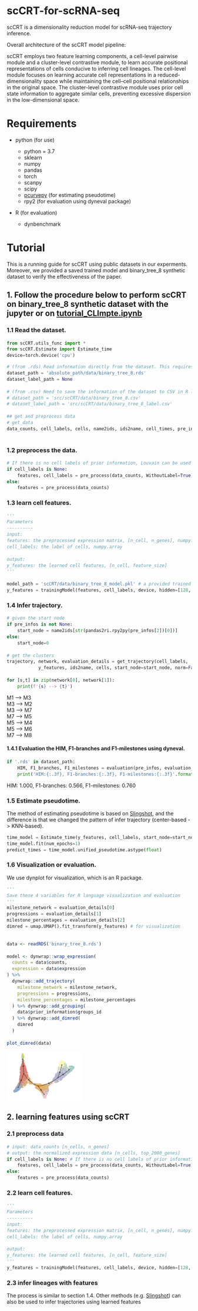 # scCRT-for-scRNA-seq


scCRT is a dimensionality reduction model for scRNA-seq trajectory inference.

Overall architecture of the scCRT model pipeline:

scCRT employs two feature learning components, a cell-level pairwise module and a cluster-level contrastive module, to learn accurate positional representations of cells conducive to inferring cell lineages. The cell-level module focuses on learning accurate cell representations in a reduced-dimensionality space while maintaining the cell–cell positional relationships in the original space. The cluster-level contrastive module uses prior cell state information to aggregate similar cells, preventing excessive dispersion in the low-dimensional space.


# Requirements
- python (for use)
  - python = 3.7
  - sklearn
  - numpy
  - pandas
  - torch
  - scanpy
  - scipy
  - [pcurvepy](https://github.com/mossjacob/pcurvepy) (for estimating pseudotime)
  - rpy2 (for evaluation using dyneval package)

- R (for evaluation)
  - dynbenchmark

# Tutorial

This is a running guide for scCRT using public datasets in our experments. Moreover, we provided a saved trained model and binary_tree_8 synthetic dataset to verify the effectiveness of the paper.

## 1. Follow the procedure below to perform scCRT on binary_tree_8 synthetic dataset with the jupyter or on [tutorial_CLImpte.ipynb](https://github.com/yuchen21-web/Imputation-for-scRNA-seq/blob/main/src/tutorial_CLImpte.ipynb)

### 1.1 Read the dataset.

```python
from scCRT.utils_func import *
from scCRT.Estimate import Estimate_time
device=torch.device('cpu')
```

```python
# (from .rds) Read information directly from the dataset. This requires the installation of R language and Python's rpy2. And need the absolute_path
dataset_path = 'absolute_path/data/binary_tree_8.rds'
dataset_label_path = None

# (from .csv) Need to save the information of the dataset to CSV in R language in advance
# dataset_path = 'src/scCRT/data/binary_tree_8.csv'
# dataset_label_path = 'src/scCRT/data/binary_tree_8_label.csv'

## get and preprocess data
# get_data
data_counts, cell_labels, cells, name2ids, ids2name, cell_times, pre_infos = getInputData(dataset_path, 
                                                                                          dataset_label_path)
```

### 1.2 preprocess the data.


```python
# If there is no cell labels of prior information, Louvain can be used for partitioning like PAGA
if cell_labels is None:
    features, cell_labels = pre_process(data_counts, WithoutLabel=True)
else:
    features = pre_process(data_counts)
```

### 1.3 learn cell features.
```python
'''
Parameters
----------
input: 
features: the preprocessed expression matrix, [n_cell, n_genes], numpy.array
cell_labels: the label of cells, numpy.array

output: 
y_features: the learned cell features, [n_cell, feature_size]
'''

model_path = 'scCRT/data/binary_tree_8_model.pkl' # a provided trained model for binary_tree_8 dataset
y_features = trainingModel(features, cell_labels, device, hidden=[128, 16],  k=20, epochs=200, model_path=model_path)
```

### 1.4 Infer trajectory.

```python
# given the start node
if pre_infos is not None:
    start_node = name2ids[str(pandas2ri.rpy2py(pre_infos[2])[0])]
else:
    start_node=0

# get the clusters
trajectory, network, evaluation_details = get_trajectory(cell_labels, 
            y_features, ids2name, cells, start_node=start_node, norm=False, k=20)

for [s,t] in zip(network[0], network[1]):
    print(f'{s} --> {t}')
```
M1 --> M3  
M3 --> M2  
M3 --> M7  
M7 --> M5  
M5 --> M4  
M5 --> M6  
M7 --> M8  

#### 1.4.1 Evaluation the HIM, F1-branches and F1-milestones using dyneval.
```python
if '.rds' in dataset_path:
    HIM, F1_branches, F1_milestones = evaluation(pre_infos, evaluation_details)
    print('HIM:{:.3f}, F1-branches:{:.3f}, F1-milestones:{:.3f}'.format(HIM, F1_branches, F1_milestones))
```
HIM: 1.000, F1-branches: 0.566, F1-milestones: 0.760

### 1.5 Estimate pseudotime.
The method of estimating pseudotime is based on [Slingshot](https://github.com/mossjacob/pyslingshot), and the difference is that we changed the pattern of infer trajectory (center-based -> KNN-based).
```python
time_model = Estimate_time(y_features, cell_labels, start_node=start_node, k=20)
time_model.fit(num_epochs=1)
predict_times = time_model.unified_pseudotime.astype(float)
```

### 1.6 Visualization or evaluation.

We use dynplot for visualization, which is an R package.
```python
'''
Save these 4 variables for R language visualization and evaluation
'''
milestone_network = evaluation_details[0]
progressions = evaluation_details[1]
milestone_percentages = evaluation_details[2]
dimred = umap.UMAP().fit_transform(y_features) # for visualization

```


```R

data <- readRDS('binary_tree_8.rds')

model <- dynwrap::wrap_expression(
  counts = data$counts,
  expression = data$expression
) %>%
  dynwrap::add_trajectory(
    milestone_network = milestone_network,
    progressions = progressions,
    milestone_percentages = milestone_percentages
  ) %>% dynwrap::add_grouping(
    data$prior_information$groups_id
  ) %>% dynwrap::add_dimred(
    dimred
  )

plot_dimred(data)
```
<img src=https://github.com/yuchen21-web/scCRT-for-scRNA-seq/blob/main/src/synthetic_our_traj.png width=40% />



## 2. learning features using scCRT

### 2.1 preprocess data
```python
# input: data_counts [n_cells, n_genes]
# output: the normalized expression data [n_cells, top_2000_genes]
if cell_labels is None: # If there is no cell labels of prior information, Louvain can be used for partitioning like PAGA
    features, cell_labels = pre_process(data_counts, WithoutLabel=True)
else:
    features = pre_process(data_counts)
```

### 2.2 learn cell features.
```python
'''
Parameters
----------
input: 
features: the preprocessed expression matrix, [n_cell, n_genes], numpy.array
cell_labels: the label of cells, numpy.array

output: 
y_features: the learned cell features, [n_cell, feature_size]
'''
y_features = trainingModel(features, cell_labels, device, hidden=[128, 16],  k=20, epochs=200)
```

### 2.3 infer lineages with features

The process is similar to section 1.4. Other methods (e.g. [Slingshot](https://github.com/mossjacob/pyslingshot)) can also be used to infer trajectories using learned features

